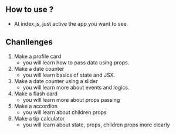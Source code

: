 ## How to use ?

- At index.js, just active the app you want to see.

## Chanllenges

1. Make a profile card
   - you will learn how to pass data using props.
2. Make a date counter
   - you will learn basics of state and JSX.
3. Make a date counter using a slider
   - you will learn more about events and logics.
4. Make a flash card
   - you will learn more about props passing
5. Make a accordion
   - you will learn about children props
6. Make a tip calculator
   - you will learn about state, props, children props more clearly
